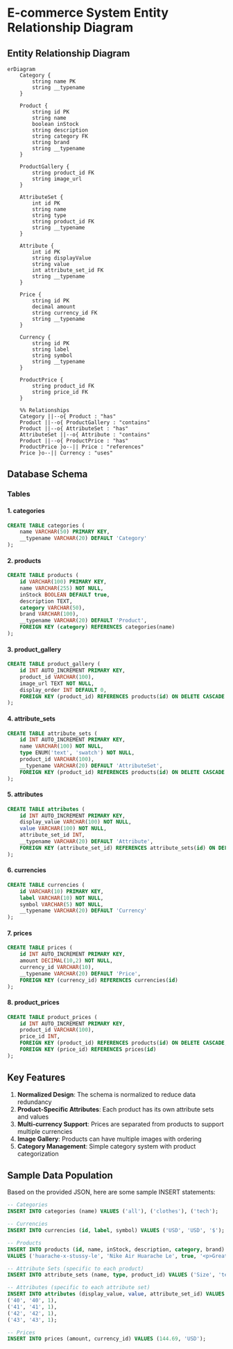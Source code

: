 # E-commerce System Entity Relationship Diagram
## Entity Relationship Diagram

```mermaid
erDiagram
    Category {
        string name PK
        string __typename
    }

    Product {
        string id PK
        string name
        boolean inStock
        string description
        string category FK
        string brand
        string __typename
    }

    ProductGallery {
        string product_id FK
        string image_url
    }

    AttributeSet {
        int id PK
        string name
        string type
        string product_id FK
        string __typename
    }

    Attribute {
        int id PK
        string displayValue
        string value
        int attribute_set_id FK
        string __typename
    }

    Price {
        string id PK
        decimal amount
        string currency_id FK
        string __typename
    }

    Currency {
        string id PK
        string label
        string symbol
        string __typename
    }

    ProductPrice {
        string product_id FK
        string price_id FK
    }

    %% Relationships
    Category ||--o{ Product : "has"
    Product ||--o{ ProductGallery : "contains"
    Product ||--o{ AttributeSet : "has"
    AttributeSet ||--o{ Attribute : "contains"
    Product ||--o{ ProductPrice : "has"
    ProductPrice }o--|| Price : "references"
    Price }o--|| Currency : "uses"
```

## Database Schema

### Tables

#### 1. categories
```sql
CREATE TABLE categories (
    name VARCHAR(50) PRIMARY KEY,
    __typename VARCHAR(20) DEFAULT 'Category'
);
```

#### 2. products
```sql
CREATE TABLE products (
    id VARCHAR(100) PRIMARY KEY,
    name VARCHAR(255) NOT NULL,
    inStock BOOLEAN DEFAULT true,
    description TEXT,
    category VARCHAR(50),
    brand VARCHAR(100),
    __typename VARCHAR(20) DEFAULT 'Product',
    FOREIGN KEY (category) REFERENCES categories(name)
);
```

#### 3. product_gallery
```sql
CREATE TABLE product_gallery (
    id INT AUTO_INCREMENT PRIMARY KEY,
    product_id VARCHAR(100),
    image_url TEXT NOT NULL,
    display_order INT DEFAULT 0,
    FOREIGN KEY (product_id) REFERENCES products(id) ON DELETE CASCADE
);
```

#### 4. attribute_sets
```sql
CREATE TABLE attribute_sets (
    id INT AUTO_INCREMENT PRIMARY KEY,
    name VARCHAR(100) NOT NULL,
    type ENUM('text', 'swatch') NOT NULL,
    product_id VARCHAR(100),
    __typename VARCHAR(20) DEFAULT 'AttributeSet',
    FOREIGN KEY (product_id) REFERENCES products(id) ON DELETE CASCADE
);
```

#### 5. attributes
```sql
CREATE TABLE attributes (
    id INT AUTO_INCREMENT PRIMARY KEY,
    display_value VARCHAR(100) NOT NULL,
    value VARCHAR(100) NOT NULL,
    attribute_set_id INT,
    __typename VARCHAR(20) DEFAULT 'Attribute',
    FOREIGN KEY (attribute_set_id) REFERENCES attribute_sets(id) ON DELETE CASCADE
);
```

#### 6. currencies
```sql
CREATE TABLE currencies (
    id VARCHAR(10) PRIMARY KEY,
    label VARCHAR(10) NOT NULL,
    symbol VARCHAR(5) NOT NULL,
    __typename VARCHAR(20) DEFAULT 'Currency'
);
```

#### 7. prices
```sql
CREATE TABLE prices (
    id INT AUTO_INCREMENT PRIMARY KEY,
    amount DECIMAL(10,2) NOT NULL,
    currency_id VARCHAR(10),
    __typename VARCHAR(20) DEFAULT 'Price',
    FOREIGN KEY (currency_id) REFERENCES currencies(id)
);
```

#### 8. product_prices
```sql
CREATE TABLE product_prices (
    id INT AUTO_INCREMENT PRIMARY KEY,
    product_id VARCHAR(100),
    price_id INT,
    FOREIGN KEY (product_id) REFERENCES products(id) ON DELETE CASCADE,
    FOREIGN KEY (price_id) REFERENCES prices(id)
);
```

## Key Features

1. **Normalized Design**: The schema is normalized to reduce data redundancy
2. **Product-Specific Attributes**: Each product has its own attribute sets and values
3. **Multi-currency Support**: Prices are separated from products to support multiple currencies
4. **Image Gallery**: Products can have multiple images with ordering
5. **Category Management**: Simple category system with product categorization

## Sample Data Population

Based on the provided JSON, here are some sample INSERT statements:

```sql
-- Categories
INSERT INTO categories (name) VALUES ('all'), ('clothes'), ('tech');

-- Currencies
INSERT INTO currencies (id, label, symbol) VALUES ('USD', 'USD', '$');

-- Products
INSERT INTO products (id, name, inStock, description, category, brand)
VALUES ('huarache-x-stussy-le', 'Nike Air Huarache Le', true, '<p>Great sneakers for everyday use!</p>', 'clothes', 'Nike x Stussy');

-- Attribute Sets (specific to each product)
INSERT INTO attribute_sets (name, type, product_id) VALUES ('Size', 'text', 'huarache-x-stussy-le');

-- Attributes (specific to each attribute set)
INSERT INTO attributes (display_value, value, attribute_set_id) VALUES
('40', '40', 1),
('41', '41', 1),
('42', '42', 1),
('43', '43', 1);

-- Prices
INSERT INTO prices (amount, currency_id) VALUES (144.69, 'USD');
```
